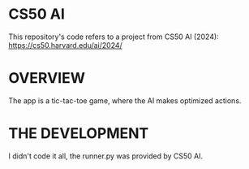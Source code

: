 # CS50 AI 

This repository's code refers to a project from CS50 AI (2024): https://cs50.harvard.edu/ai/2024/

# OVERVIEW

The app is a tic-tac-toe game, where the AI makes optimized actions.

# THE DEVELOPMENT

I didn't code it all, the runner.py was provided by CS50 AI. 
